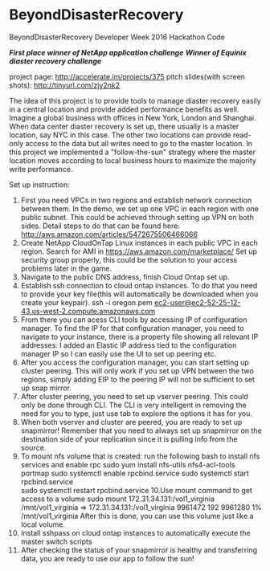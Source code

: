 # BeyondDisasterRecovery
BeyondDisasterRecovery Developer Week 2016 Hackathon Code

***First place winner of NetApp application challenge***
***Winner of Equinix diaster recovery challenge***

project page: http://accelerate.im/projects/375
pitch slides(with screen shots): http://tinyurl.com/zjy2nk2

The idea of this project is to provide tools to manage diaster recovery easily in a central location and provide added performance benefits as well.
Imagine a global business with offices in New York, London and Shanghai. When data center diaster recovery is set up, there usually is a master location, say NYC in this case. The other two locations can provide read-only access to the data but all writes need to go to the master location. In this project we implemented a "follow-the-sun" strategy where the master location moves according to local business hours to maximize the majority write performance.

Set up instruction:
1. First you need VPCs in two regions and establish network connection between them.
In the demo, we set up one VPC in each region with one public subnet.
This could be achieved through setting up VPN on both sides. 
Detail steps to do that can be found here: http://aws.amazon.com/articles/5472675506466066
2. Create NetApp CloudOnTap Linux instances in each public VPC in each region.
Search for AMI in https://aws.amazon.com/marketplace/
Set up security group properly, this could be the solution to your access problems later in the game.
3. Navigate to the public DNS address, finish Cloud Ontap set up.
4. Establish ssh connection to cloud ontap instances. 
To do that you need to provide your key file(this will automatically be downloaded when you create your keypair).
ssh -i oregon.pem ec2-user@ec2-52-25-12-43.us-west-2.compute.amazonaws.com
5. From there you can acess CLI tools by accessing IP of configuration manager.
To find the IP for that configuration manager, you need to navigate to your instance, there is a property file showing all relevant IP addresses.
I added an Elastic IP address tied to the configuration manager IP so I can easily use the UI to set up peering etc.
6. After you access the configuration manager, you can start setting up cluster peering.
This will only work if you set up VPN between the two regions, simply adding EIP to the peering IP will not be sufficient to set up snap mirror.
7. After cluster peering, you need to set up vserver peering. This could only be done through CLI.
The CLI is very intelligent in removing the need for you to type, just use tab to explore the options it has for you.
8. When both vserver and cluster are peered, you are ready to set up snapmirror! 
Remember that you need to always set up snapmirror on the destination side of your replication since it is pulling info from the source.
9. To mount nfs volume that is created:
run the following bash to install nfs services and enable rpc
sudo yum install nfs-utils nfs4-acl-tools portmap
sudo  systemctl enable  rpcbind.service
sudo  systemctl start  rpcbind.service   
sudo  systemctl restart  rpcbind.service
10.Use mount command to get access to a volume
sudo mount 172.31.34.131:/vol1_virginia /mnt/vol1_virginia
=>
172.31.34.131:/vol1_virginia   9961472     192   9961280   1% /mnt/vol1_virginia
After this is done, you can use this volume just like a local volume.
11. install sshpass on cloud ontap instances to automatically execute the master switch scripts
12. After checking the status of your snapmirror is healthy and transferring data, you are ready to use our app to follow the sun!



